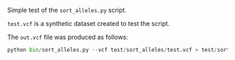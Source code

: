 Simple test of the `sort_alleles.py` script.

`test.vcf` is a synthetic dataset created to test the script.

The `out.vcf` file was produced as follows:

```python
python bin/sort_alleles.py --vcf test/sort_alleles/test.vcf > test/sort_alleles/out.vcf
```
